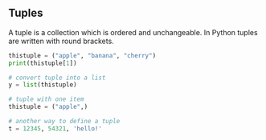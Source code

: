 ## Tuples

A tuple is a collection which is ordered and unchangeable. In Python tuples are written with round brackets.

```python
thistuple = ("apple", "banana", "cherry")
print(thistuple[1])

# convert tuple into a list
y = list(thistuple)

# tuple with one item
thistuple = ("apple",)

# another way to define a tuple
t = 12345, 54321, 'hello!'
```
